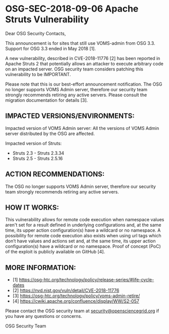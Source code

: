 # OSG-SEC-2018-09-06 Apache Struts Vulnerability

Dear OSG Security Contacts, 

This announcement is for sites that still use VOMS-admin from OSG 3.3. Support for OSG 3.3  ended in May 2018 [1].
 
A new vulnerability, described in CVE-2018-11776 [2] has been reported in Apache Struts 2 that potentially allows an attacker to execute arbitrary code on an impacted server. OSG security team considers patching this vulnerability to be IMPORTANT. 

Please note that this is our best-effort announcement notification. The OSG no longer supports VOMS Admin server, therefore our security team strongly recommends retiring any active servers. Please consult the migration documentation for details [3].

## IMPACTED VERSIONS/ENVIRONMENTS:
Impacted version of VOMS Admin server:
All the versions of VOMS Admin server distributed by the OSG are affected.

Impacted version of Struts: 
- Struts 2.3 - Struts 2.3.34
- Struts 2.5 - Struts 2.5.16

## ACTION RECOMMENDATIONS:
The OSG no longer supports VOMS Admin server, therefore our security team strongly recommends retiring any active servers. 
 
## HOW IT WORKS:
This vulnerability allows for remote code execution when namespace values aren't set for a result defined in underlying configurations and, at the same time, its upper action configuration(s) have a wildcard or no namespace. A possibility for remote code execution also exists when using url tags which don’t have values and actions set and, at the same time, its upper action configuration(s) have a wildcard or no namespace. Proof of concept (PoC) of the exploit is publicly available on GitHub [4]. 

## MORE INFORMATION:
- [1] https://osg-htc.org/technology/policy/release-series/#life-cycle-dates
- [2] https://nvd.nist.gov/vuln/detail/CVE-2018-11776 
- [3] https://osg-htc.org/technology/policy/voms-admin-retire/
- [4] https://cwiki.apache.org/confluence/display/WW/S2-057 

Please contact the OSG security team at security@opensciencegrid.org if you have any questions or concerns. 

OSG Security Team

